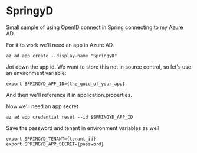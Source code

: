 # SpringyD
Small sample of using OpenID connect in Spring connecting to my Azure AD.

For it to work we'll need an app in Azure AD.

    az ad app create --display-name "SpringyD"

Jot down the app id. We want to store this not in source control, so let's use an environment variable:

    export SPRINGYD_APP_ID={the_guid_of_your_app}

And then we'll reference it in application.properties.

Now we'll need an app secret

    az ad app credential reset --id $SPRINGYD_APP_ID

Save the password and tenant in environment variables as well

    export SPRINGYD_TENANT={tenant_id}
    export SPRINGYD_APP_SECRET={password}
